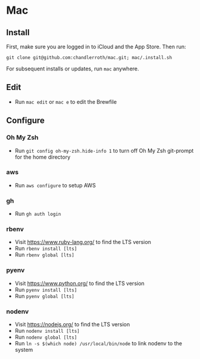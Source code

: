 # Mac

## Install

First, make sure you are logged in to iCloud and the App Store. Then run:

`git clone git@github.com:chandlerroth/mac.git; mac/.install.sh`

For subsequent installs or updates, run `mac` anywhere.

## Edit

- Run `mac edit` or `mac e` to edit the Brewfile

## Configure

### Oh My Zsh

- Run `git config oh-my-zsh.hide-info 1` to turn off Oh My Zsh git-prompt for the home directory

### aws

- Run `aws configure` to setup AWS

### gh

- Run `gh auth login`

### rbenv

- Visit https://www.ruby-lang.org/ to find the LTS version
- Run `rbenv install [lts]`
- Run `rbenv global [lts]`

### pyenv

- Visit https://www.python.org/ to find the LTS version
- Run `pyenv install [lts]`
- Run `pyenv global [lts]`

### nodenv

- Visit https://nodejs.org/ to find the LTS version
- Run `nodenv install [lts]`
- Run `nodenv global [lts]`
- Run `ln -s $(which node) /usr/local/bin/node` to link nodenv to the system
